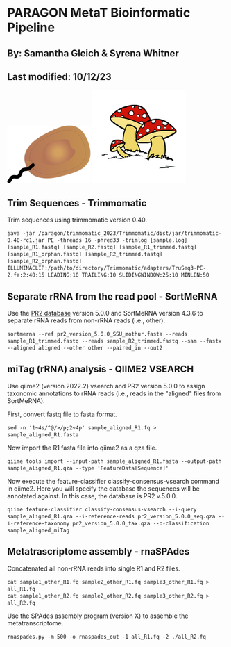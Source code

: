 # PARAGON MetaT Bioinformatic Pipeline
## By: Samantha Gleich & Syrena Whitner  
## Last modified: 10/12/23

![](static/protist.png)
![](static/fungi.tiff)

## Trim Sequences - Trimmomatic
Trim sequences using trimmomatic version 0.40.
```
java -jar /paragon/trimmomatic_2023/Trimmomatic/dist/jar/trimmomatic-0.40-rc1.jar PE -threads 16 -phred33 -trimlog [sample.log] [sample_R1.fastq] [sample_R2.fastq] [sample_R1_trimmed.fastq] [sample_R1_orphan.fastq] [sample_R2_trimmed.fastq] [sample_R2_orphan.fastq] ILLUMINACLIP:/path/to/directory/Trimmomatic/adapters/TruSeq3-PE-2.fa:2:40:15 LEADING:10 TRAILING:10 SLIDINGWINDOW:25:10 MINLEN:50
```
## Separate rRNA from the read pool - SortMeRNA
Use the [PR2 database](https://pr2-database.org) version 5.0.0 and SortMeRNA version 4.3.6 to separate rRNA reads from non-rRNA reads (i.e., other).
```
sortmerna --ref pr2_version_5.0.0_SSU_mothur.fasta --reads sample_R1_trimmed.fastq --reads sample_R2_trimmed.fastq --sam --fastx --aligned aligned --other other --paired_in --out2
```
## miTag (rRNA) analysis - QIIME2 VSEARCH
Use qiime2 (version 2022.2) vsearch and PR2 version 5.0.0 to assign taxonomic annotations to rRNA reads (i.e., reads in the "aligned" files from SortMeRNA).  
  
First, convert fastq file to fasta format.
```
sed -n '1~4s/^@/>/p;2~4p' sample_aligned_R1.fq > sample_aligned_R1.fasta
```
Now import the R1 fasta file into qiime2 as a qza file.
```
qiime tools import --input-path sample_aligned_R1.fasta --output-path sample_aligned_R1.qza --type 'FeatureData[Sequence]'
```
Now execute the feature-classifier classify-consensus-vsearch command in qiime2. Here you will specify the database the sequences will be annotated against. In this case, the database is PR2 v.5.0.0.
```
qiime feature-classifier classify-consensus-vsearch --i-query sample_aligned_R1.qza --i-reference-reads pr2_version_5.0.0_seq.qza --i-reference-taxonomy pr2_version_5.0.0_tax.qza --o-classification sample_aligned_miTag
```
## Metatrascriptome assembly - rnaSPAdes
Concatenated all non-rRNA reads into single R1 and R2 files.
```
cat sample1_other_R1.fq sample2_other_R1.fq sample3_other_R1.fq > all_R1.fq  
cat sample1_other_R2.fq sample2_other_R2.fq sample3_other_R2.fq > all_R2.fq
```
Use the SPAdes assembly program (version X) to assemble the metatranscriptome.
```
rnaspades.py -m 500 -o rnaspades_out -1 all_R1.fq -2 ./all_R2.fq 
```
